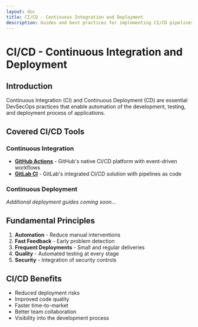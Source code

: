 ```yaml
---
layout: doc
title: CI/CD - Continuous Integration and Deployment
description: Guides and best practices for implementing CI/CD pipelines in a DevSecOps environment
---
```


# CI/CD - Continuous Integration and Deployment

## Introduction

Continuous Integration (CI) and Continuous Deployment (CD) are essential DevSecOps practices that enable automation of the development, testing, and deployment process of applications.

## Covered CI/CD Tools

### Continuous Integration

- **[GitHub Actions](/CICD/Github-CI)** - GitHub's native CI/CD platform with event-driven workflows
- **[GitLab CI](/CICD/GitLab-CI)** - GitLab's integrated CI/CD solution with pipelines as code

### Continuous Deployment

<!-- - **[Docker Registry](/CICD/Docker-Registry)** - Container image management and storage -->
<!-- - **[Automated Deployment](/CICD/Automated-Deployment)** - Automated deployment strategies -->

*Additional deployment guides coming soon...*

## Fundamental Principles

1. **Automation** - Reduce manual interventions
2. **Fast Feedback** - Early problem detection
3. **Frequent Deployments** - Small and regular deliveries
4. **Quality** - Automated testing at every stage
5. **Security** - Integration of security controls

## CI/CD Benefits

- Reduced deployment risks
- Improved code quality
- Faster time-to-market
- Better team collaboration
- Visibility into the development process
